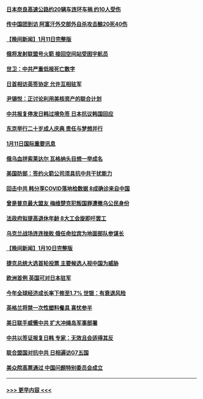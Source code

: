 #### [日本奈良高速公路约20辆车连环车祸 约10人受伤](../pages/prog202/a103623165.md?t=01121243) 
#### [传中国团到访 阿富汗外交部外自杀攻击酿20死40伤](../pages/prog202/a103623081.md?t=01121243) 
#### [【晚间新闻】1月11日完整版](../pages/prog202/a103623077.md?t=01121243) 
#### [俄将发射联盟号火箭 接回空间站受困宇航员](../pages/prog202/a103622991.md?t=01121243) 
#### [世卫：中共严重低报死亡数字](../pages/prog202/a103622987.md?t=01121243) 
#### [日首相访英签协定 允许互相驻军](../pages/prog202/a103622992.md?t=01121243) 
#### [尹锡悦：正讨论利用美核资产的联合计划](../pages/prog202/a103622840.md?t=01121243) 
#### [中共报复停发日韩过境免签 日本抗议韩国回应](../pages/prog202/a103622841.md?t=01121243) 
#### [东京举行二十岁成人庆典  责任与梦想并行](../pages/prog202/a103622577.md?t=01121243) 
#### [1月11日国际重要讯息](../pages/prog202/a103622567.md?t=01121243) 
#### [俄乌血拼索莱达尔 瓦格纳头目想一举成名](../pages/prog202/a103622562.md?t=01121243) 
#### [美国防部：签约火箭公司须具抗中共干扰能力](../pages/prog202/a103622559.md?t=01121243) 
#### [回击中共 韩分享COVID落地检数据 8成确诊来自中国](../pages/prog202/a103622556.md?t=01121243) 
#### [曾是普京最大盟友 梅维楚克犯叛国罪遭撤乌公民身份](../pages/prog202/a103622472.md?t=01121243) 
#### [法政府拟提高退休年龄 8大工会旋即吁罢工](../pages/prog202/a103622435.md?t=01121243) 
#### [乌克兰战场连连挫败 俄任命拉宾为地面部队参谋长](../pages/prog202/a103622426.md?t=01121243) 
#### [【晚间新闻】1月10日完整版](../pages/prog202/a103622295.md?t=01121243) 
#### [捷克总统大选首轮投票 主要候选人视中国为威胁](../pages/prog202/a103622314.md?t=01121243) 
#### [欧洲首例 英国可对日本驻军](../pages/prog202/a103622288.md?t=01121243) 
#### [今年全球经济成长率下修至1.7% 世银：有衰退风险](../pages/prog202/a103622280.md?t=01121243) 
#### [英格兰将禁一次性塑料餐具 喜忧参半](../pages/prog202/a103622196.md?t=01121243) 
#### [美日联手威慑中共 扩大冲绳岛军事部署](../pages/prog202/a103622191.md?t=01121243) 
#### [中共以签证报复日韩 专家：无效且会适得其反](../pages/prog202/a103622185.md?t=01121243) 
#### [联合盟国对抗中共 日相遍访G7五国](../pages/prog202/a103622183.md?t=01121243) 
#### [美众院高票通过 中国问题特别委员会成立](../pages/prog202/a103622189.md?t=01121243) 

----
#### [ >>> 更早内容 <<< ](../indexes/prog202-earlier.md)
